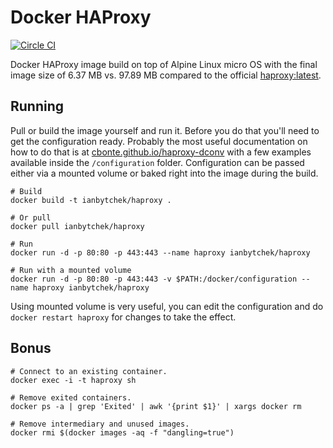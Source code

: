 # Docker HAProxy

[![Circle CI](https://circleci.com/gh/ianbytchek/docker-haproxy.svg?style=svg)](https://circleci.com/gh/ianbytchek/docker-haproxy)

Docker HAProxy image build on top of Alpine Linux micro OS with the final image size of 6.37 MB vs. 97.89 MB compared to the official [haproxy:latest](https://github.com/docker-library/haproxy/blob/master/1.5/Dockerfile).

## Running

Pull or build the image yourself and run it. Before you do that you'll need to get the configuration ready. Probably the most useful documentation on how to do that is at [cbonte.github.io/haproxy-dconv](https://cbonte.github.io/haproxy-dconv/configuration-1.5.html) with a few examples available inside the `/configuration` folder. Configuration can be passed either via a mounted volume or baked right into the image during the build.

```
# Build
docker build -t ianbytchek/haproxy .

# Or pull
docker pull ianbytchek/haproxy

# Run
docker run -d -p 80:80 -p 443:443 --name haproxy ianbytchek/haproxy

# Run with a mounted volume
docker run -d -p 80:80 -p 443:443 -v $PATH:/docker/configuration --name haproxy ianbytchek/haproxy
```

Using mounted volume is very useful, you can edit the configuration and do `docker restart haproxy` for changes to take the effect.

## Bonus

```
# Connect to an existing container.
docker exec -i -t haproxy sh
 
# Remove exited containers.
docker ps -a | grep 'Exited' | awk '{print $1}' | xargs docker rm
 
# Remove intermediary and unused images.
docker rmi $(docker images -aq -f "dangling=true")
```